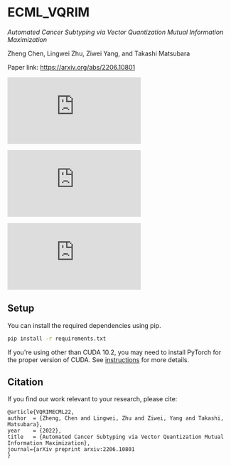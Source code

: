 # ECML_VQRIM

_Automated Cancer Subtyping via Vector Quantization Mutual Information Maximization_

Zheng Chen, Lingwei Zhu, Ziwei Yang, and Takashi Matsubara

Paper link: https://arxiv.org/abs/2206.10801

![alt text](https://github.com/zhengchen3/ECML_VQRIM/files/9996692/pca_brca_lgg.pdf)

![alt text](https://github.com/zhengchen3/ECML_VQRIM/files/9996697/Ablation2.pdf)

![alt text](https://github.com/zhengchen3/ECML_VQRIM/files/9996693/label_flows.pdf)

## Setup

You can install the required dependencies using pip.

```bash
pip install -r requirements.txt
```

If you're using other than CUDA 10.2, you may need to install PyTorch for the proper version of CUDA. See [instructions](https://pytorch.org/get-started/locally/) for more details.

## Citation

If you find our work relevant to your research, please cite:

    @article{VQRIMECML22,
	author  = {Zheng, Chen and Lingwei, Zhu and Ziwei, Yang and Takashi, Matsubara},
	year    = {2022},
  	title   = {Automated Cancer Subtyping via Vector Quantization Mutual Information Maximization},
  	journal={arXiv preprint arxiv:2206.10801
	}
